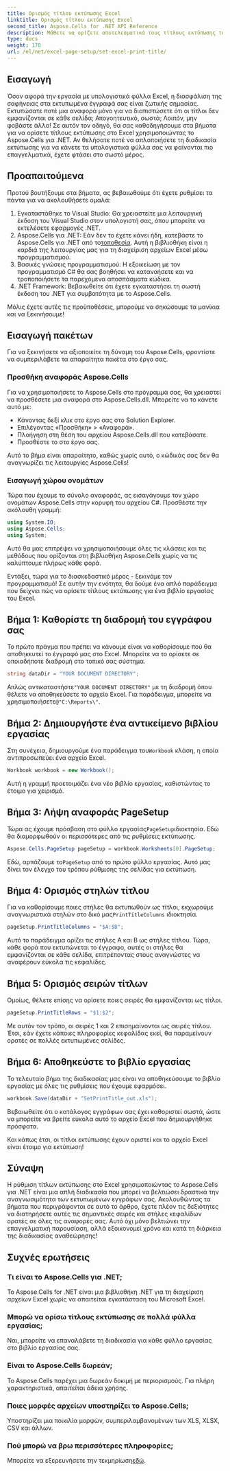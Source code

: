 ```yaml
---
title: Ορισμός τίτλου εκτύπωσης Excel
linktitle: Ορισμός τίτλου εκτύπωσης Excel
second_title: Aspose.Cells for .NET API Reference
description: Μάθετε να ορίζετε αποτελεσματικά τους τίτλους εκτύπωσης του Excel χρησιμοποιώντας το Aspose.Cells για .NET. Βελτιώστε τη διαδικασία εκτύπωσης με τον αναλυτικό οδηγό μας.
type: docs
weight: 170
url: /el/net/excel-page-setup/set-excel-print-title/
---
```

## Εισαγωγή

Όσον αφορά την εργασία με υπολογιστικά φύλλα Excel, η διασφάλιση της σαφήνειας στα εκτυπωμένα έγγραφά σας είναι ζωτικής σημασίας. Εκτυπώσατε ποτέ μια αναφορά μόνο για να διαπιστώσετε ότι οι τίτλοι δεν εμφανίζονται σε κάθε σελίδα; Απογοητευτικό, σωστά; Λοιπόν, μην φοβάστε άλλο! Σε αυτόν τον οδηγό, θα σας καθοδηγήσουμε στα βήματα για να ορίσετε τίτλους εκτύπωσης στο Excel χρησιμοποιώντας το Aspose.Cells για .NET. Αν θελήσατε ποτέ να απλοποιήσετε τη διαδικασία εκτύπωσης για να κάνετε τα υπολογιστικά φύλλα σας να φαίνονται πιο επαγγελματικά, έχετε φτάσει στο σωστό μέρος.

## Προαπαιτούμενα

Προτού βουτήξουμε στα βήματα, ας βεβαιωθούμε ότι έχετε ρυθμίσει τα πάντα για να ακολουθήσετε ομαλά:

1. Εγκαταστάθηκε το Visual Studio: Θα χρειαστείτε μια λειτουργική έκδοση του Visual Studio στον υπολογιστή σας, όπου μπορείτε να εκτελέσετε εφαρμογές .NET.
2.  Aspose.Cells για .NET: Εάν δεν το έχετε κάνει ήδη, κατεβάστε το Aspose.Cells για .NET από το[τοποθεσία](https://releases.aspose.com/cells/net/). Αυτή η βιβλιοθήκη είναι η καρδιά της λειτουργίας μας για τη διαχείριση αρχείων Excel μέσω προγραμματισμού.
3. Βασικές γνώσεις προγραμματισμού: Η εξοικείωση με τον προγραμματισμό C# θα σας βοηθήσει να κατανοήσετε και να τροποποιήσετε τα παρεχόμενα αποσπάσματα κώδικα.
4. .NET Framework: Βεβαιωθείτε ότι έχετε εγκαταστήσει τη σωστή έκδοση του .NET για συμβατότητα με το Aspose.Cells.

Μόλις έχετε αυτές τις προϋποθέσεις, μπορούμε να σηκώσουμε τα μανίκια και να ξεκινήσουμε!

## Εισαγωγή πακέτων

Για να ξεκινήσετε να αξιοποιείτε τη δύναμη του Aspose.Cells, φροντίστε να συμπεριλάβετε τα απαραίτητα πακέτα στο έργο σας. 

### Προσθήκη αναφοράς Aspose.Cells

Για να χρησιμοποιήσετε το Aspose.Cells στο πρόγραμμά σας, θα χρειαστεί να προσθέσετε μια αναφορά στο Aspose.Cells.dll. Μπορείτε να το κάνετε αυτό με:

- Κάνοντας δεξί κλικ στο έργο σας στο Solution Explorer.
- Επιλέγοντας «Προσθήκη» > «Αναφορά».
- Πλοήγηση στη θέση του αρχείου Aspose.Cells.dll που κατεβάσατε.
- Προσθέστε το στο έργο σας.

Αυτό το βήμα είναι απαραίτητο, καθώς χωρίς αυτό, ο κώδικάς σας δεν θα αναγνωρίζει τις λειτουργίες Aspose.Cells!

### Εισαγωγή χώρου ονομάτων

Τώρα που έχουμε το σύνολο αναφοράς, ας εισαγάγουμε τον χώρο ονομάτων Aspose.Cells στην κορυφή του αρχείου C#. Προσθέστε την ακόλουθη γραμμή:

```csharp
using System.IO;
using Aspose.Cells;
using System;
```

Αυτό θα μας επιτρέψει να χρησιμοποιήσουμε όλες τις κλάσεις και τις μεθόδους που ορίζονται στη βιβλιοθήκη Aspose.Cells χωρίς να τις καλύπτουμε πλήρως κάθε φορά.

Εντάξει, τώρα για το διασκεδαστικό μέρος - ξεκινάμε τον προγραμματισμό! Σε αυτήν την ενότητα, θα δούμε ένα απλό παράδειγμα που δείχνει πώς να ορίσετε τίτλους εκτύπωσης για ένα βιβλίο εργασίας του Excel.

## Βήμα 1: Καθορίστε τη διαδρομή του εγγράφου σας

Το πρώτο πράγμα που πρέπει να κάνουμε είναι να καθορίσουμε πού θα αποθηκευτεί το έγγραφό μας στο Excel. Μπορείτε να το ορίσετε σε οποιαδήποτε διαδρομή στο τοπικό σας σύστημα. 

```csharp
string dataDir = "YOUR DOCUMENT DIRECTORY";
```

 Απλώς αντικαταστήστε`"YOUR DOCUMENT DIRECTORY"` με τη διαδρομή όπου θέλετε να αποθηκεύσετε το αρχείο Excel. Για παράδειγμα, μπορείτε να χρησιμοποιήσετε`@"C:\Reports\"`.

## Βήμα 2: Δημιουργήστε ένα αντικείμενο βιβλίου εργασίας

 Στη συνέχεια, δημιουργούμε ένα παράδειγμα του`Workbook` κλάση, η οποία αντιπροσωπεύει ένα αρχείο Excel.

```csharp
Workbook workbook = new Workbook();
```

Αυτή η γραμμή προετοιμάζει ένα νέο βιβλίο εργασίας, καθιστώντας το έτοιμο για χειρισμό.

## Βήμα 3: Λήψη αναφοράς PageSetup

 Τώρα ας έχουμε πρόσβαση στο φύλλο εργασίας`PageSetup`ιδιοκτησία. Εδώ θα διαμορφωθούν οι περισσότερες από τις ρυθμίσεις εκτύπωσης.

```csharp
Aspose.Cells.PageSetup pageSetup = workbook.Worksheets[0].PageSetup;
```

 Εδώ, αρπάζουμε το`PageSetup` από το πρώτο φύλλο εργασίας. Αυτό μας δίνει τον έλεγχο του τρόπου ρύθμισης της σελίδας για εκτύπωση.

## Βήμα 4: Ορισμός στηλών τίτλου

 Για να καθορίσουμε ποιες στήλες θα εκτυπωθούν ως τίτλοι, εκχωρούμε αναγνωριστικά στηλών στο δικό μας`PrintTitleColumns` ιδιοκτησία. 

```csharp
pageSetup.PrintTitleColumns = "$A:$B";
```

Αυτό το παράδειγμα ορίζει τις στήλες Α και Β ως στήλες τίτλου. Τώρα, κάθε φορά που εκτυπώνεται το έγγραφο, αυτές οι στήλες θα εμφανίζονται σε κάθε σελίδα, επιτρέποντας στους αναγνώστες να αναφέρουν εύκολα τις κεφαλίδες.

## Βήμα 5: Ορισμός σειρών τίτλων

Ομοίως, θέλετε επίσης να ορίσετε ποιες σειρές θα εμφανίζονται ως τίτλοι.

```csharp
pageSetup.PrintTitleRows = "$1:$2";
```

Με αυτόν τον τρόπο, οι σειρές 1 και 2 επισημαίνονται ως σειρές τίτλου. Έτσι, εάν έχετε κάποιες πληροφορίες κεφαλίδας εκεί, θα παραμείνουν ορατές σε πολλές εκτυπωμένες σελίδες.

## Βήμα 6: Αποθηκεύστε το βιβλίο εργασίας

Το τελευταίο βήμα της διαδικασίας μας είναι να αποθηκεύσουμε το βιβλίο εργασίας με όλες τις ρυθμίσεις που έχουμε εφαρμόσει. 

```csharp
workbook.Save(dataDir + "SetPrintTitle_out.xls");
```

Βεβαιωθείτε ότι ο κατάλογος εγγράφων σας έχει καθοριστεί σωστά, ώστε να μπορείτε να βρείτε εύκολα αυτό το αρχείο Excel που δημιουργήθηκε πρόσφατα. 

Και κάπως έτσι, οι τίτλοι εκτύπωσης έχουν οριστεί και το αρχείο Excel είναι έτοιμο για εκτύπωση!

## Σύναψη

Η ρύθμιση τίτλων εκτύπωσης στο Excel χρησιμοποιώντας το Aspose.Cells για .NET είναι μια απλή διαδικασία που μπορεί να βελτιώσει δραστικά την αναγνωσιμότητα των εκτυπωμένων εγγράφων σας. Ακολουθώντας τα βήματα που περιγράφονται σε αυτό το άρθρο, έχετε πλέον τις δεξιότητες να διατηρήσετε αυτές τις σημαντικές σειρές και στήλες κεφαλίδων ορατές σε όλες τις αναφορές σας. Αυτό όχι μόνο βελτιώνει την επαγγελματική παρουσίαση, αλλά εξοικονομεί χρόνο και κατά τη διάρκεια της διαδικασίας αναθεώρησης!

## Συχνές ερωτήσεις

### Τι είναι το Aspose.Cells για .NET;
Το Aspose.Cells for .NET είναι μια βιβλιοθήκη .NET για τη διαχείριση αρχείων Excel χωρίς να απαιτείται εγκατάσταση του Microsoft Excel.

### Μπορώ να ορίσω τίτλους εκτύπωσης σε πολλά φύλλα εργασίας;
Ναι, μπορείτε να επαναλάβετε τη διαδικασία για κάθε φύλλο εργασίας στο βιβλίο εργασίας σας.

### Είναι το Aspose.Cells δωρεάν;
Το Aspose.Cells παρέχει μια δωρεάν δοκιμή με περιορισμούς. Για πλήρη χαρακτηριστικά, απαιτείται άδεια χρήσης.

### Ποιες μορφές αρχείων υποστηρίζει το Aspose.Cells;
Υποστηρίζει μια ποικιλία μορφών, συμπεριλαμβανομένων των XLS, XLSX, CSV και άλλων.

### Πού μπορώ να βρω περισσότερες πληροφορίες;
 Μπορείτε να εξερευνήσετε την τεκμηρίωση[εδώ](https://reference.aspose.com/cells/net/).
